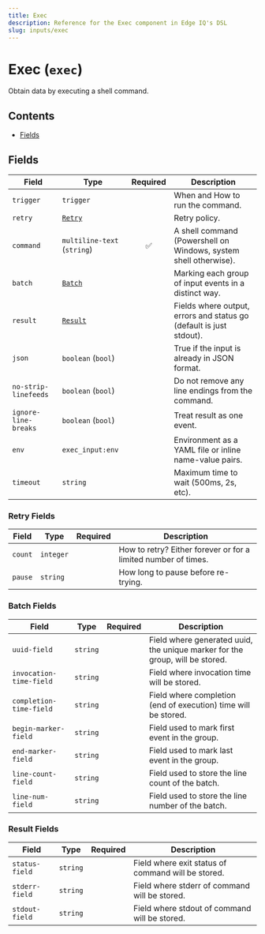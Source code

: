 ```yaml
---
title: Exec
description: Reference for the Exec component in Edge IQ's DSL
slug: inputs/exec
---
```


# Exec (`exec`)

Obtain data by executing a shell command.


## Contents

- [Fields](#fields)




## Fields


| Field | Type | Required | Description |
|---|---|:---:|---|
| `trigger` | `trigger` |  | When and How to run the command. |
| `retry` | [`Retry`](#retry-fields) |  | Retry policy. |
| `command` | `multiline-text` (`string`) | ✅ | A shell command (Powershell on Windows, system shell otherwise). |
| `batch` | [`Batch`](#batch-fields) |  | Marking each group of input events in a distinct way. |
| `result` | [`Result`](#result-fields) |  | Fields where output, errors and status go (default is just stdout). |
| `json` | `boolean` (`bool`) |  | True if the input is already in JSON format. |
| `no-strip-linefeeds` | `boolean` (`bool`) |  | Do not remove any line endings from the command. |
| `ignore-line-breaks` | `boolean` (`bool`) |  | Treat result as one event. |
| `env` | `exec_input:env` |  | Environment as a YAML file or inline name-value pairs. |
| `timeout` | `string` |  | Maximum time to wait (500ms, 2s, etc). |





### Retry Fields

| Field | Type | Required | Description |
|---|---|:---:|---|
| `count` | `integer` |  | How to retry? Either forever or for a limited number of times. |
| `pause` | `string` |  | How long to pause before re-trying. |



### Batch Fields

| Field | Type | Required | Description |
|---|---|:---:|---|
| `uuid-field` | `string` |  | Field where generated uuid, the unique marker for the group, will be stored. |
| `invocation-time-field` | `string` |  | Field where invocation time will be stored. |
| `completion-time-field` | `string` |  | Field where completion (end of execution) time will be stored. |
| `begin-marker-field` | `string` |  | Field used to mark first event in the group. |
| `end-marker-field` | `string` |  | Field used to mark last event in the group. |
| `line-count-field` | `string` |  | Field used to store the line count of the batch. |
| `line-num-field` | `string` |  | Field used to store the line number of the batch. |



### Result Fields

| Field | Type | Required | Description |
|---|---|:---:|---|
| `status-field` | `string` |  | Field where exit status of command will be stored. |
| `stderr-field` | `string` |  | Field where stderr of command will be stored. |
| `stdout-field` | `string` |  | Field where stdout of command will be stored. |





